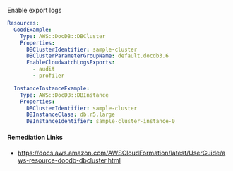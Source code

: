 
Enable export logs

```yaml
Resources:
  GoodExample:
    Type: AWS::DocDB::DBCluster
    Properties:
      DBClusterIdentifier: sample-cluster
      DBClusterParameterGroupName: default.docdb3.6
      EnableCloudwatchLogsExports:
        - audit
        - profiler

  InstanceInstanceExample:
    Type: AWS::DocDB::DBInstance
    Properties:
      DBClusterIdentifier: sample-cluster
      DBInstanceClass: db.r5.large
      DBInstanceIdentifier: sample-cluster-instance-0
```

#### Remediation Links
 - https://docs.aws.amazon.com/AWSCloudFormation/latest/UserGuide/aws-resource-docdb-dbcluster.html

